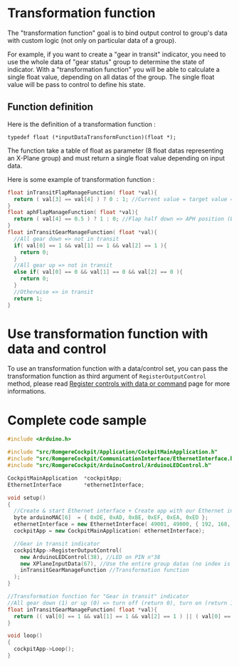 # Transformation function

The "transformation function" goal is to bind output control to group's data with custom logic (not only on particular data of a group).

For example, if you want to create a "gear in transit" indicator, you need to use the whole data of "gear status" group to determine the state of indicator. With a "transformation function" you will be able to calculate a single float value, depending on all datas of the group. The single float value will be pass to control to define his state.

## Function definition

Here is the definition of a transformation function :

`typedef float (*inputDataTransformFunction)(float *);`

The function take a table of float as parameter (8 float datas representing an X-Plane group) and must return a single float value depending on input data.

Here is some example of transformation function :

```cpp
float inTransitFlapManageFunction( float *val){
  return ( val[3] == val[4] ) ? 0 : 1; //Current value = target value => not in transit
}
float aphFlapManageFunction( float *val){
  return ( val[4] == 0.5 ) ? 1 : 0; //Flap half down => APH position (Baron 58)
}
float inTransitGearManageFunction( float *val){
  //All gear down => not in transit
  if( val[0] == 1 && val[1] == 1 && val[2] == 1 ){
    return 0;
  }
  //All gear up => not in transit
  else if( val[0] == 0 && val[1] == 0 && val[2] == 0 ){
    return 0;
  }
  //Otherwise => in transit
  return 1;
}
```

# Use transformation function with data and control

To use an transformation function with a data/control set, you can pass the transformation function as third argument of `RegisterOutputControl` method, please read [Register controls with data or command](./5-register-control-data-command.md) page for more informations.

# Complete code sample

```cpp
#include <Arduino.h>

#include "src/RomgereCockpit/Application/CockpitMainApplication.h"
#include "src/RomgereCockpit/CommunicationInterface/EthernetInterface.h"
#include "src/RomgereCockpit/ArduinoControl/ArduinoLEDControl.h"

CockpitMainApplication  *cockpitApp;
EthernetInterface       *ethernetInterface;

void setup()
{
  //Create & start Ethernet interface + Create app with our Ethernet interface
  byte arduinoMAC[6]  = { 0xDE, 0xAD, 0xBE, 0xEF, 0xEA, 0xED };
  ethernetInterface = new EthernetInterface( 49001, 49000, { 192, 168, 1, 97 }, arduinoMAC, { 192, 168, 1, 21 });
  cockpitApp = new CockpitMainApplication( ethernetInterface);

  //Gear in transit indicator
  cockpitApp->RegisterOutputControl(
    new ArduinoLEDControl(38), //LED on PIN n°38
    new XPlaneInputData(67), //Use the entire group datas (no index is specified)
    inTransitGearManageFunction //Transformation function
  );
}

//Transformation function for "Gear in transit" indicator
//All gear down (1) or up (0) => turn off (return 0), turn on (return 1) otherwise
float inTransitGearManageFunction( float *val){
  return (( val[0] == 1 && val[1] == 1 && val[2] == 1 ) || ( val[0] == 0 && val[1] == 0 && val[2] == 0 )) ? 0 : 1;
}

void loop()
{
  cockpitApp->Loop();
}
```
